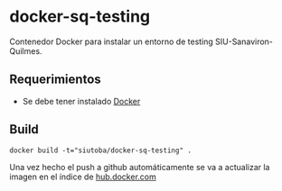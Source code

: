 # docker-sq-testing
Contenedor Docker para instalar un entorno de testing SIU-Sanaviron-Quilmes.

## Requerimientos
 * Se debe tener instalado [Docker](https://docs.docker.com/installation/)

## Build
```
docker build -t="siutoba/docker-sq-testing" .
```
Una vez hecho el push a github automáticamente se va a actualizar la imagen en el índice de [hub.docker.com](hub.docker.com)


